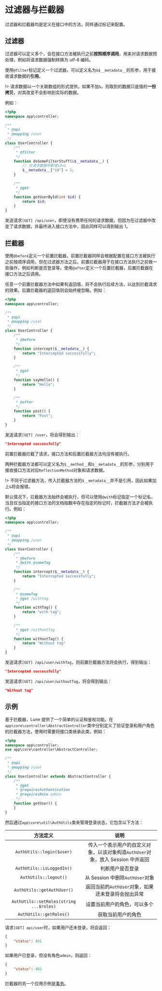 # 过滤器与拦截器

过滤器和拦截器均是定义在接口中的方法，同样通过标记来配置。

## 过滤器

过滤器可以定义多个，会在接口方法被执行之前**按照顺序调用**，用来对请求数据预处理，例如将请求数据强制转换为 utf-8 编码。

使用`@filter`标记定义一个过滤器，可以定义名为`&$__metadata__`的形参，用于接收请求数据的**引用**。

!> 请求数据以一个关联数组的形式提供，如果不加`&`，则取到的数据只是值的**一份拷贝**，对其改变不会影响到实际的数据。

例如：

``` php
<?php
namespace app\controller;

/**
 * @api
 * @mapping /user
 */
class UserController {
    /**
     * @filter
     */
    function doSomeFilterStuff(&$__metadata__) {
        // 在请求数据中新增id=1
        $__metadata__["id"] = 1;
    }

    /**
     * @get
     */
    function getUserById(int $id) {
        return $id;
    }
}

```

发送请求`[GET] /api/user`，即使没有携带任何的请求数据，但因为在过滤器中改变了请求数据，并最终进入接口方法中，因此同样可以得到输出 1。

## 拦截器

使用`@before`定义一个前置拦截器，前置拦截器同样会根据配置在接口方法被执行之前按顺序调用，但在过滤器方法之后。前置拦截器用于在接口方法执行之前做一些操作，例如判断是否登录等。使用`@after`定义一个后置拦截器，后置拦截器在接口方法之后调用。

任意一个前置拦截器方法中如果有返回值，将不会执行后续方法，以达到拦截请求的效果。后置拦截器的返回值则会始终被忽略。例如：

``` php
<?php
namespace app\controller;

/**
 * @api
 * @mapping /user
 */
class UserController {
    /**
     * @before
     */
    function intercept($__metadata__) {
        return "Intercepted successfully";
    }

    /**
     * @get
     */
    function sayHello() {
        return "Hello";
    }

    /**
     * @after
     */
    function post() {
        return "Post";
    }
}

```

发送请求`[GET] /user`，将会得到输出：

``` json
"Intercepted successfully"
```

前置拦截器拦截了请求，接口方法和后置拦截器方法均没有被执行。

两种拦截器方法都可以定义名为`$__method__`和`$__metadata__`的形参，分别用于接收接口方法对应`ReflectionMethod`对象和请求数据。

!> 不同于过滤器方法，传入拦截器方法的`$__metadata__`并不是引用，因此如果加上`&`将会报错。

默认情况下，拦截器方法始终会被执行，但可以使用`@with`标记指定一个标记名，当且仅当指定的接口方法的文档指数中存在指定的标记时，拦截器方法才会被执行。例如：

``` php
<?php
namespace app\controller;

/**
 * @api
 * @mapping /user
 */
class UserController {
    /**
     * @before
     * @with @someTag
     */
    function intercept($__metadata__) {
        return "Intercepted successfully";
    }

    /**
     * @someTag
     * @get /withTag
     */
    function withTag() {
        return "with tag";
    }

    /**
     * @get /withoutTag
     */
    function withoutTag() {
        return "Without tag"
    }
}

```

发送请求`[GET] /api/user/withTag`，则前置拦截器方法将会执行，得到输出：

``` json
"Intercepted successfully"
```

发送请求`[GET] /api/user/withoutTag`，将会得到输出：

``` json
"Without tag"
```

## 示例

基于拦截器，Lune 提供了一个简单的认证和鉴权功能。在`app\core\controller\AbstractController`类中分别定义了验证登录和用户角色的拦截器方法，使用时需要将接口类继承此类，例如：

``` php
<?php
namespace app\controller;
use app\core\controller\AbstractController;

/**
 * @api
 * @mapping /user
 */
class UserController extends AbstractController {
    /**
     * @get
     * @requiresAuthentication
     * @requiresRole admin
     */
    function getUser() {
    }
}

```

然后通过`app\core\util\AuthUtils`类来管理登录状态，它包含以下方法：

| 方法定义   | 说明  |
| :------------: | :------------: |
| `AuthUtils::login($user)`  | 传入一个表示用户的自定义对象，以该对象构造`AuthUser`对象，放入 Session 中并返回   |
| `AuthUtils::isLoggedIn()`  |判断用户是否登录  |
| `AuthUtils::logout()`  | 从 Session 中删除`AuthUser`对象  |
| `AuthUtils::getAuthUser()`  | 返回当前的`AuthUser`对象，如果还未登录将会抛出异常  |
| `AuthUtils::setRoles(string ...$roles)`  | 设置当前用户的角色，可以多个 |
| `AuthUtils::getRoles()`  | 获取当前用户的角色 |

请求`[GET] api/user`时，如果用户还未登录，将会返回：

``` json
{
    "status": 401
}
```

如果用户已登录，但没有角色`admin`，则返回：

``` json
{
    "status": 403
}
```

拦截器的另一个应用示例是[事务](database-operations#事务)。